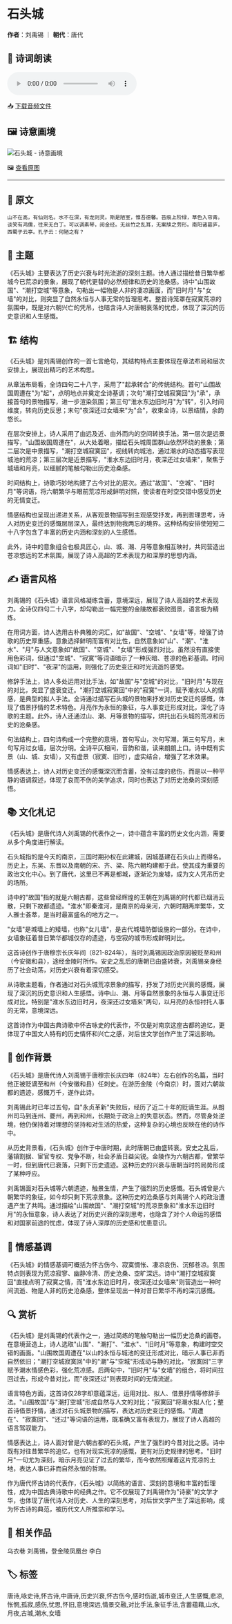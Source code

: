 # 石头城
**作者**：刘禹锡 ｜ **朝代**：唐代

## 🎵 诗词朗读
<audio controls>
  <source src="./data/mp3/石头城_audio.mp3" type="audio/mpeg">
  您的浏览器不支持音频播放。
</audio>

📥 [下载音频文件](./data/mp3/石头城_audio.mp3)

## 🖼️ 诗意画境
![石头城 - 诗意画境](./data/images/石头城_刘禹锡.jpg)

🖼️ [查看原图](./data/images/石头城_刘禹锡.jpg)

---
## 📜 原文
```
山不在高，有仙则名。水不在深，有龙则灵。斯是陋室，惟吾德馨。苔痕上阶绿，草色入帘青。谈笑有鸿儒，往来无白丁。可以调素琴，阅金经。无丝竹之乱耳，无案牍之劳形。南阳诸葛庐，西蜀子云亭。孔子云：何陋之有？
```
## 🎯 主题
《石头城》主要表达了历史兴衰与时光流逝的深刻主题。诗人通过描绘昔日繁华都城今已荒凉的景象，展现了朝代更替的必然规律和历史的沧桑感。诗中"山围故国"、"潮打空城"等意象，勾勒出一幅物是人非的凄凉画面，而"旧时月"与"女墙"的对比，则突显了自然永恒与人事无常的哲理思考。整首诗笼罩在寂寞荒凉的氛围中，既是对六朝兴亡的凭吊，也暗含诗人对唐朝衰落的忧虑，体现了深沉的历史意识和人生感慨。
## 🏗️ 结构
《石头城》是刘禹锡创作的一首七言绝句，其结构特点主要体现在章法布局和层次安排上，展现出精巧的艺术构思。

从章法布局看，全诗四句二十八字，采用了"起承转合"的传统结构。首句"山围故国周遭在"为"起"，点明地点并奠定全诗基调；次句"潮打空城寂寞回"为"承"，承接首句的景物描写，进一步渲染氛围；第三句"淮水东边旧时月"为"转"，引入时间维度，转向历史反思；末句"夜深还过女墙来"为"合"，收束全诗，以景结情，余韵悠长。

在层次安排上，诗人采用了由远及近、由外而内的空间转换手法。第一层次是远景描写，"山围故国周遭在"，从大处着眼，描绘石头城周围群山依然环绕的景象；第二层次是中景描写，"潮打空城寂寞回"，视线转向城池，通过潮水的动态描写表现城池的荒凉；第三层次是近景描写，"淮水东边旧时月，夜深还过女墙来"，聚焦于城墙和月亮，以细腻的笔触勾勒出历史沧桑感。

时间结构上，诗歌巧妙地构建了古今对比的层次。通过"故国"、"空城"、"旧时月"等词语，将六朝繁华与眼前荒凉形成鲜明对照，使读者在时空交错中感受历史的无情变迁。

情感结构也呈现出递进关系，从客观景物描写到主观感受抒发，再到哲理思考，诗人对历史变迁的感慨层层深入，最终达到物我两忘的境界。这种结构安排使短短二十八字包含了丰富的历史内涵和深刻的人生感悟。

此外，诗中的意象组合也极具匠心，山、城、潮、月等意象相互映衬，共同营造出苍凉悠远的艺术氛围，展现了诗人高超的艺术表现力和深厚的思想内涵。
## ✍️ 语言风格
刘禹锡的《石头城》语言风格凝练含蓄，意境深远，展现了诗人高超的艺术表现力。全诗仅四句二十八字，却勾勒出一幅完整的金陵故都衰败图景，语言极为精炼。

在用词方面，诗人选用古朴典雅的词汇，如"故国"、"空城"、"女墙"等，增强了诗歌的历史厚重感。意象选择鲜明而富有对比性，自然意象如"山"、"潮"、"淮水"、"月"与人文意象如"故国"、"空城"、"女墙"形成强烈对比。虽然没有直接使用色彩词，但通过"空城"、"寂寞"等词语暗示了一种灰暗、苍凉的色彩基调。时间词如"旧时"、"夜深"的运用，则强化了历史变迁和时光流逝的感觉。

修辞手法上，诗人多处运用对比手法，如"故国"与"空城"的对比，"旧时月"与现在的对比，突显了盛衰变迁。"潮打空城寂寞回"中的"寂寞"一词，赋予潮水以人的情感，是典型的拟人手法。全诗通过描写石头城的景物来抒发对历史变迁的感慨，体现了借景抒情的艺术特色。月亮作为永恒的象征，与人事变迁形成对比，深化了诗歌的主题。此外，诗人还通过山、潮、月等景物的描写，烘托出石头城的荒凉和历史的沧桑感。

句法结构上，四句诗构成一个完整的意境，首句写山，次句写潮，第三句写月，末句写月过女墙，层次分明。全诗平仄相间，音韵和谐，读来朗朗上口。诗中既有实景（山、城、女墙），又有虚景（寂寞、旧时），虚实结合，增强了艺术效果。

情感表达上，诗人对历史变迁的感慨深沉而含蓄，没有过度的悲伤，而是以一种平静的语调叙述，体现了哀而不伤的美学追求，同时也表达了对历史沧桑的深刻感悟。
## 📚 文化札记
《石头城》是唐代诗人刘禹锡的代表作之一，诗中蕴含丰富的历史文化内涵，需要从多个角度进行解读。

石头城指的是今天的南京，三国时期孙权在此建城，因城基建在石头山上而得名。历史上，东吴、东晋以及南朝的宋、齐、梁、陈六朝均建都于此，使其成为重要的政治文化中心。到了唐代，这里已不再是都城，逐渐沦为废墟，成为文人凭吊历史的场所。

诗中的"故国"指的就是六朝古都，这些曾经辉煌的王朝在刘禹锡的时代都已烟消云散，只剩下故都遗迹。"淮水"即秦淮河，是南京的母亲河，六朝时期两岸繁华，文人雅士荟萃，是当时最富盛名的地方之一。

"女墙"是城墙上的矮墙，也称"女儿墙"，是古代城墙防御设施的一部分。在诗中，女墙象征着昔日繁华都城仅存的遗迹，与空寂的城市形成鲜明对比。

这首诗创作于唐穆宗长庆年间（821-824年），当时刘禹锡因政治原因被贬至和州（今安徽和县），途经金陵时所作。安史之乱后的唐朝已由盛转衰，刘禹锡亲身经历了社会动荡，对历史兴衰有着深切感受。

从诗歌主题看，作者通过对石头城荒凉景象的描写，抒发了对历史兴衰的感慨，展现了深沉的历史意识和人生感悟。诗中山、潮、月等自然景象的永恒与人事变迁形成对比，特别是"淮水东边旧时月，夜深还过女墙来"两句，以月亮的永恒衬托人事的无常，意境深远。

这首诗作为中国古典诗歌中怀古咏史的代表作，不仅是对南京这座古都的追忆，更体现了中国文人特有的历史情怀和兴亡之感，对后世文学创作产生了深远影响。
## 🌅 创作背景
《石头城》是唐代诗人刘禹锡于唐穆宗长庆四年（824年）左右创作的名篇，当时他正被贬谪至和州（今安徽和县）任刺史。在游历金陵（今南京）时，面对六朝故都的遗迹，感慨万千，遂作此诗。

刘禹锡此时已年过五旬，自"永贞革新"失败后，经历了近二十年的贬谪生涯。从朗州司马到连州、夔州，再到和州，长期处于政治上的失意状态。然而，尽管身处逆境，他仍保持着对理想的坚持和对生活的热爱，这种复杂的心境也反映在他的诗作中。

从历史背景看，《石头城》创作于中唐时期，此时唐朝已由盛转衰。安史之乱后，藩镇割据、宦官专权、党争不断，社会矛盾日益尖锐。金陵作为六朝古都，曾繁华一时，但到唐代已衰落，只剩下历史遗迹。这种历史的兴衰与唐朝当时的局势形成了某种呼应。

刘禹锡面对石头城等六朝遗迹，触景生情，产生了强烈的历史感慨。石头城曾是六朝繁华的象征，如今却只剩下荒凉景象。这种历史的沧桑感与刘禹锡个人的政治遭遇产生了共鸣。通过描绘"山围故国"、"潮打空城"的荒凉景象和"淮水东边旧时月"的永恒意象，诗人表达了对历史兴衰的深刻思考，也隐含了对个人命运的感悟和对国家前途的忧虑，体现了诗人深厚的历史感和忧患意识。
## 💭 情感基调
《石头城》的情感基调可概括为怀古伤今、寂寞惆怅、凄凉哀伤、沉郁苍凉。氛围特点则表现为荒凉寂寥、幽静冷清、历史沧桑、空旷深远。诗中"潮打空城寂寞回"直接点明了寂寞之情，而"淮水东边旧时月，夜深还过女墙来"则营造出一种时间流逝、物是人非的历史沧桑感，整体呈现出一种对昔日繁华不再的深沉感慨。
## 🔍 赏析
《石头城》是刘禹锡的代表作之一，通过简练的笔触勾勒出一幅历史沧桑的画卷。在意境营造上，诗人选取"山围"、"潮打"、"淮水"、"旧时月"等意象，构建时空交错的画面。"山围故国周遭在"以山的永恒与城池的变迁形成对比，暗示人事已非而自然依旧；"潮打空城寂寞回"中的"潮"与"空城"形成动与静的对比，"寂寞回"三字赋予潮水情感色彩，强化荒凉感。后两句中，"旧时月"与"女墙"的组合，将时间拉回过去，形成今昔对比，而"夜深还过"则表现时间的无情流逝。

语言特色方面，这首诗仅28字却意蕴深远，运用对比、拟人、借景抒情等修辞手法。"山围故国"与"潮打空城"形成自然与人文的对比；"寂寞回"将潮水拟人化；整首诗借景抒情，通过对石头城景物的描写，表达对历史变迁的感慨。"周遭在"、"寂寞回"、"还过"等词语的运用，既准确又富有表现力，展现了诗人高超的语言驾驭能力。

情感表达上，诗人面对曾是六朝古都的石头城，产生了强烈的今昔对比之感。诗中既有对往昔繁华的追忆，也有对现实荒凉的感慨，更有对历史规律的思考。"旧时月"一句尤为深刻，暗示月亮见证了过去的繁华，而今依然照耀着这片荒凉的土地，表达人事已非而自然永恒的哲理。

作为唐代怀古诗的代表作，《石头城》以简练的语言、深刻的意境和丰富的哲理性，成为中国古典诗歌中的经典之作。它不仅展现了刘禹锡作为"诗豪"的文学才华，也体现了唐代诗人对历史、人生的深刻思考，对后世文学产生了深远影响，成为怀古诗的典范，被历代文人所推崇和学习。
## 📖 相关作品
乌衣巷 刘禹锡，登金陵凤凰台 李白
## 🏷️ 标签
唐诗,咏史诗,怀古诗,中唐诗,历史兴衰,怀古伤今,感时伤逝,城市变迁,人生感慨,悲凉,怅惘,孤寂,感伤,忧思,怀旧,意境深远,情景交融,对比手法,象征手法,含蓄蕴藉,山水,月夜,古城,潮水,女墙
